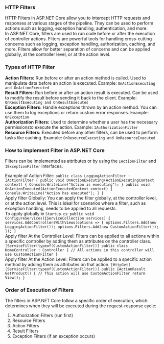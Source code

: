 ### HTTP Filters
HTTP Filters in ASP.NET Core allow you to intercept HTTP requests and responses at various stages of the pipeline. They can be used to perform actions such as logging, exception handling, authentication, and more. 
<br>
In ASP.NET Core, filters are used to run code before or after the execution of controller actions. Filters are powerful tools for handling cross-cutting concerns such as logging, exception handling, authorization, caching, and more. Filters allow for better separation of concerns and can be applied globally, at the controller level, or at the action level.
<br>
### Types of HTTP Filter
**Action Filters:** Run before or after an action method is called. Used to manipulate data
before an action is executed.
Example: 
`OnActionExecuting and OnActionExecuted`
<br>
**Result Filters:** Run before or after an action result is executed. Can be used to modify the result before sending it back to the client.
Example: 
`OnResultExecuting and OnResultExecuted`
<br>
**Exception Filters:** Handle exceptions thrown by an action method. You can use them to log exceptions or return custom error responses.
Example: 
`OnException`
<br>
**Authorization Filters:** Used to determine whether a user has the necessary permissionsto execute the action.
Example: 
`IAuthorizationFilter`
<br>
**Resource Filters:** Executed before any other filters, can be used to perform tasks like caching.
Example: 
`OnResourceExecuting and OnResourceExecuted`
<br>
### How to implement Filter in ASP.NET Core
Filters can be implemented as attributes or by using the `IActionFilter` and `IExceptionFilter` interfaces.

Example of Action Filter:
`public class LoggingActionFilter : IActionFilter
{
    public void OnActionExecuting(ActionExecutingContext context)
    {
        Console.WriteLine("Action is executing");
    }
    public void OnActionExecuted(ActionExecutedContext context)
    {
        Console.WriteLine("Action has executed");
    }
}`
<br>
Apply filter Globally:
You can apply the filter globally, at the controller level, or at the action level. This is ideal for scenarios where a filter, such as exception handling, needs to be applied to all requests.
<br>
To apply globally in `Startup.cs`:
`public void ConfigureServices(IServiceCollection services)
{
    services.AddControllersWithViews(options =>
    {
        options.Filters.Add(new LoggingActionFilter());
        options.Filters.Add(new CustomActionFilter());
    });
}`
<br>
Apply filter At the Controller Level:
Filters can be applied to all actions within a specific controller by adding them as attributes on the controller class.
`[ServiceFilter(typeof(CustomActionFilter))]
public class HomeController : Controller
{
    // All actions in this controller will use CustomActionFilter
}`
<br>
Apply filter At the Action Level:
Filters can be applied to a specific action method by adding them as attributes on that action.
`
[HttpGet]
[ServiceFilter(typeof(CustomActionFilter))]
public IActionResult GetProduct()
{
 // This action will use CustomActionFilter
 return View();
}
`
<br>
### Order of Execution of Filters
The filters in ASP.NET Core follow a specific order of execution, which determines when they will be executed during the request-response cycle:
1. Authorization Filters (run first)
2. Resource Filters
3. Action Filters
4. Result Filters
5. Exception Filters (if an exception occurs)

